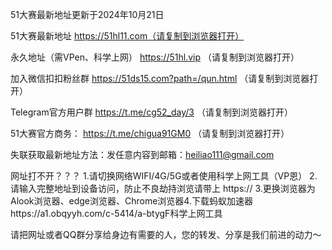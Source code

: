 51大赛最新地址更新于2024年10月21日

51大赛最新地址 https://51hl11.com（请复制到浏览器打开）

永久地址（需VPen、科学上网） https://51hl.vip （请复制到浏览器打开）

加入微信扣扣粉丝群 https://51ds15.com?path=/qun.html （请复制到浏览器打开）

Telegram官方用户群 https://t.me/cg52_day/3 （请复制到浏览器打开）

51大赛官方商务： https://t.me/chigua91GM0 （请复制到浏览器打开）

失联获取最新地址方法：发任意内容到邮箱：heiliao111@gmail.com

网址打不开？？？ 1.请切换网络WIFI/4G/5G或者使用科学上网工具（VP恩） 2.请输入完整地址到设备访问，防止不良劫持浏览请带上 https:// 3.更换浏览器为Alook浏览器、edge浏览器、Chrome浏览器4.下载蚂蚁加速器https://a1.obqyyh.com/c-5414/a-btygF科学上网工具

请把网址或者QQ群分享给身边有需要的人，您的转发、分享是我们前进的动力～
